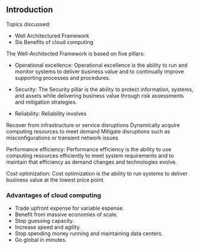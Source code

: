 ## Introduction

Topics discussed:

- Well Architectured Framework
- Six Benefits of cloud computing



The Well-Architected Framework is based on five pillars:

- Operational excellence: Operational excellence is the ability to run and monitor systems to deliver business value and to continually improve supporting processes and procedures.


- Security: The Security pillar is the ability to protect information, systems, and assets while delivering business value through risk assessments and mitigation strategies.

- Reliability: Reliability involves

Recover from infrastructure or service disruptions
Dynamically acquire computing resources to meet demand
Mitigate disruptions such as misconfigurations or transient network issues


Performance efficiency: Performance efficiency is the ability to use computing resources efficiently to meet system requirements and to maintain that efficiency as demand changes and technologies evolve.

Cost optimization: Cost optimization is the ability to run systems to deliver business value at the lowest price point.


### Advantages of cloud computing

- Trade upfront expense for variable expense.
- Benefit from massive economies of scale.
- Stop guessing capacity.
- Increase speed and agility.
- Stop spending money running and maintaining data centers.
- Go global in minutes.